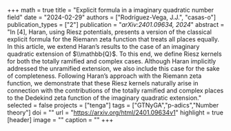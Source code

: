 +++
math = true
title = "Explicit formula in a imaginary quadratic number field"
date = "2024-02-29"
authors = ["Rodríguez-Vega, J.J.", "casas-o"]
publication_types = ["2"]
publication = "*arXiv:2401.09634, 2024*"
abstract = "In [4], Haran, using Riesz potentials, presents a version of the classical explicit formula for the Riemann zeta function that treats all places equally. In this article, we extend Haran’s results to the case of an imaginary quadratic extension of $\\mathbb{Q}$. To this end, we define Riesz kernels for both the totally ramified and complex cases. Although Haran implicitly addressed the unramified extension, we also include this case for the sake of completeness. Following Haran’s approach with the Riemann zeta function, we demonstrate that these Riesz kernels naturally arise in connection with the contributions of the totally ramified and complex places to the Dedekind zeta function of the imaginary quadratic extension."
selected = false
projects = ["tenga"]
tags = ["GTNyGA","p-adics","Number theory"]
doi = ""
url = "https://arxiv.org/html/2401.09634v1"
highlight = true
[header]
image = ""
caption = ""
+++

